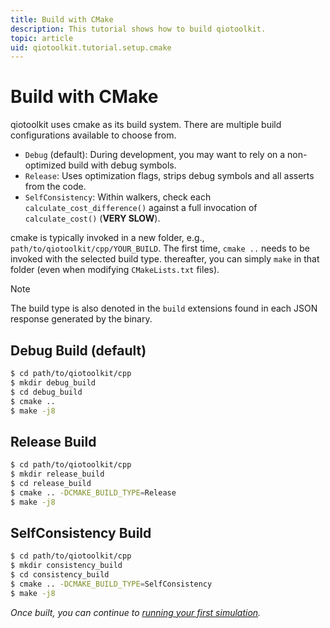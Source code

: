 ```yaml
---
title: Build with CMake
description: This tutorial shows how to build qiotoolkit.
topic: article
uid: qiotoolkit.tutorial.setup.cmake
---
```


Build with CMake
================

qiotoolkit uses cmake as its build system. There are multiple
build configurations available to choose from.

  * `Debug` (default): During development, you may want
    to rely on a non-optimized build with debug symbols.
  * `Release`: Uses optimization flags, strips debug
    symbols and all asserts from the code.
  * `SelfConsistency`: Within walkers, check each `calculate_cost_difference()`
    against a full invocation of `calculate_cost()` (**VERY SLOW**).

cmake is typically invoked in a new folder, e.g.,
`path/to/qiotoolkit/cpp/YOUR_BUILD`.  The first time, `cmake ..` needs to be invoked
with the selected build type.  thereafter, you can simply `make` in that folder
(even when modifying `CMakeLists.txt` files).

> [!NOTE]
> The build type is also denoted in the `build` extensions found in each
> JSON response generated by the binary.

Debug Build (default)
---------------------

```bash
$ cd path/to/qiotoolkit/cpp
$ mkdir debug_build
$ cd debug_build
$ cmake ..
$ make -j8
```

Release Build
-------------

```bash
$ cd path/to/qiotoolkit/cpp
$ mkdir release_build
$ cd release_build
$ cmake .. -DCMAKE_BUILD_TYPE=Release
$ make -j8
```

SelfConsistency Build
---------------------

```bash
$ cd path/to/qiotoolkit/cpp
$ mkdir consistency_build
$ cd consistency_build
$ cmake .. -DCMAKE_BUILD_TYPE=SelfConsistency
$ make -j8
```

_Once built, you can continue to [running your first simulation](run.md)._
